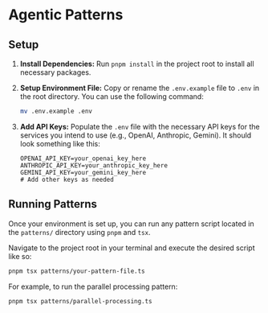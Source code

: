 # Agentic Patterns

## Setup

1.  **Install Dependencies:** Run `pnpm install` in the project root to install all necessary packages.
2.  **Setup Environment File:** Copy or rename the `.env.example` file to `.env` in the root directory. You can use the following command:
    ```bash
    mv .env.example .env
    ```
3.  **Add API Keys:** Populate the `.env` file with the necessary API keys for the services you intend to use (e.g., OpenAI, Anthropic, Gemini). It should look something like this:

    ```dotenv
    OPENAI_API_KEY=your_openai_key_here
    ANTHROPIC_API_KEY=your_anthropic_key_here
    GEMINI_API_KEY=your_gemini_key_here
    # Add other keys as needed
    ```

## Running Patterns

Once your environment is set up, you can run any pattern script located in the `patterns/` directory using `pnpm` and `tsx`.

Navigate to the project root in your terminal and execute the desired script like so:

```bash
pnpm tsx patterns/your-pattern-file.ts
```

For example, to run the parallel processing pattern:

```bash
pnpm tsx patterns/parallel-processing.ts
```
